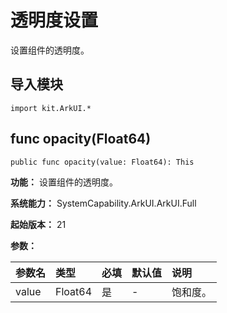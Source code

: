 # 透明度设置

设置组件的透明度。

## 导入模块

```cangjie
import kit.ArkUI.*
```

## func opacity(Float64)

```cangjie
public func opacity(value: Float64): This
```

**功能：** 设置组件的透明度。

**系统能力：** SystemCapability.ArkUI.ArkUI.Full

**起始版本：** 21

**参数：**

|参数名|类型|必填|默认值|说明|
|:---|:---|:---|:---|:---|
|value|Float64|是|-|饱和度。|

